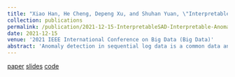 ```yaml
---
title: "Xiao Han, He Cheng, Depeng Xu, and Shuhan Yuan, \"InterpretableSAD: Interpretable Anomaly Detection in Sequential Log Data\". "
collection: publications
permalink: /publication/2021-12-15-InterpretableSAD-Interpretable-Anomaly-Detection-in-Sequential-Log-Data
date: 2021-12-15
venue: '2021 IEEE International Conference on Big Data (Big Data)'
abstract: 'Anomaly detection in sequential log data is a common data analysis task as it contributes to detecting critical information, such as malfunctions of systems. However, due to the scarcity of anomalies, the traditional supervised learning approaches cannot be applied for anomaly detection tasks. Meanwhile, most of the existing studies only focus on identifying the anomalous log sequences and cannot further detect the anomalous events in a sequence. In this work, we present InterpretableSAD, an interpretable log anomaly detection framework that can achieve both anomalous sequence and fine-grained event detection. Given a set of normal log sequences, we propose a data augmentation strategy to generate a set of anomalous sequences via negative sampling so that we can train a binary classification model based on the observed normal sequences and the generated anomalous sequences. After training, the classification model is able to detect real anomalous log sequences. We then consider the anomalous event detection as a model interpretation problem and apply an interpretable machine learning technique in a novel way to detect which parts of the sequences, a.k.a, anomalous events, lead to anomalous issues. Experimental results on three log datasets show the effectiveness of our proposed framework.'
---
```


[paper](http://ieeexplore.ieee.org/abstract/document/9671642)
[slides](http://academicpages.github.io/files/paper1.pdf)
[code](http://academicpages.github.io/files/paper1.pdf)
